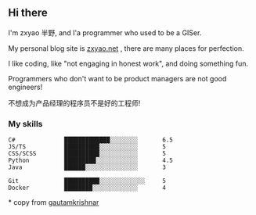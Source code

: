 ## Hi there

I'm zxyao 半野, and I'a programmer who used to be a GISer. 



My personal blog site is [zxyao.net](https://www.zxyao.net) , there are many places for perfection.



I like coding, like "not engaging in honest work", and doing something fun.



Programmers who don't want to be product managers are not good engineers!

不想成为产品经理的程序员不是好的工程师!



### My skills

```text
C#				█████████████░░░░░░░░		6.5
JS/TS			██████████░░░░░░░░░░░		5
CSS/SCSS		██████████░░░░░░░░░░░		5
Python			█████████░░░░░░░░░░░░		4.5
Java			██████░░░░░░░░░░░░░░░		3

Git				██████████░░░░░░░░░░░░░		5
Docker			████████░░░░░░░░░░░░░		4
```

\* copy from [gautamkrishnar](https://github.com/gautamkrishnar)

